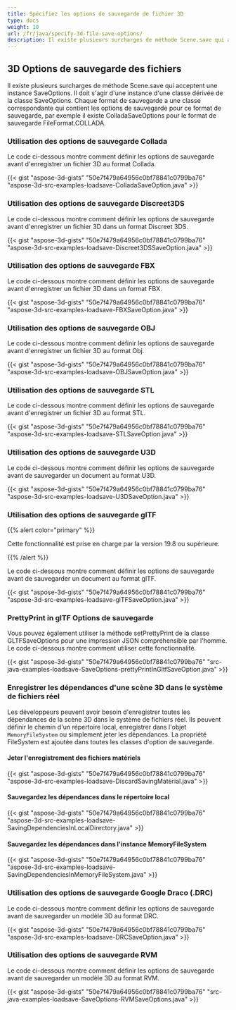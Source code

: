 ```yaml
---
title: Spécifiez les options de sauvegarde de fichier 3D
type: docs
weight: 10
url: /fr/java/specify-3d-file-save-options/
description: Il existe plusieurs surcharges de méthode Scene.save qui acceptent une instance SaveOptions.
---
```

##  **3D Options de sauvegarde des fichiers**
Il existe plusieurs surcharges de méthode Scene.save qui acceptent une instance SaveOptions. Il doit s'agir d'une instance d'une classe dérivée de la classe SaveOptions. Chaque format de sauvegarde a une classe correspondante qui contient les options de sauvegarde pour ce format de sauvegarde, par exemple il existe ColladaSaveOptions pour le format de sauvegarde FileFormat.COLLADA.
###  **Utilisation des options de sauvegarde Collada**
Le code ci-dessous montre comment définir les options de sauvegarde avant d'enregistrer un fichier 3D au format Collada.

{{< gist "aspose-3d-gists" "50e7f479a64956c0bf78841c0799ba76" "aspose-3d-src-examples-loadsave-ColladaSaveOption.java" >}}
###  **Utilisation des options de sauvegarde Discreet3DS**
Le code ci-dessous montre comment définir les options de sauvegarde avant d'enregistrer un fichier 3D dans un format Discreet 3DS.

{{< gist "aspose-3d-gists" "50e7f479a64956c0bf78841c0799ba76" "aspose-3d-src-examples-loadsave-Discreet3DSSaveOption.java" >}}
###  **Utilisation des options de sauvegarde FBX**
Le code ci-dessous montre comment définir les options de sauvegarde avant d'enregistrer un fichier 3D dans un format FBX.

{{< gist "aspose-3d-gists" "50e7f479a64956c0bf78841c0799ba76" "aspose-3d-src-examples-loadsave-FBXSaveOption.java" >}}
###  **Utilisation des options de sauvegarde OBJ**
Le code ci-dessous montre comment définir les options de sauvegarde avant d'enregistrer un fichier 3D au format Obj.

{{< gist "aspose-3d-gists" "50e7f479a64956c0bf78841c0799ba76" "aspose-3d-src-examples-loadsave-OBJSaveOption.java" >}}
###  **Utilisation des options de sauvegarde STL**
Le code ci-dessous montre comment définir les options de sauvegarde avant d'enregistrer un fichier 3D au format STL.

{{< gist "aspose-3d-gists" "50e7f479a64956c0bf78841c0799ba76" "aspose-3d-src-examples-loadsave-STLSaveOption.java" >}}
###  **Utilisation des options de sauvegarde U3D**
Le code ci-dessous montre comment définir les options de sauvegarde avant de sauvegarder un document au format U3D.

{{< gist "aspose-3d-gists" "50e7f479a64956c0bf78841c0799ba76" "aspose-3d-src-examples-loadsave-U3DSaveOption.java" >}}
###  **Utilisation des options de sauvegarde glTF**
{{% alert color="primary" %}} 

Cette fonctionnalité est prise en charge par la version 19.8 ou supérieure.

{{% /alert %}} 



Le code ci-dessous montre comment définir les options de sauvegarde avant de sauvegarder un document au format glTF.

{{< gist "aspose-3d-gists" "50e7f479a64956c0bf78841c0799ba76" "aspose-3d-src-examples-loadsave-glTFSaveOption.java" >}}
###  **PrettyPrint in glTF Options de sauvegarde**
Vous pouvez également utiliser la méthode setPrettyPrint de la classe GLTFSaveOptions pour une impression JSON compréhensible par l'homme. Le code ci-dessous montre comment utiliser cette fonctionnalité.

{{< gist "aspose-3d-gists" "50e7f479a64956c0bf78841c0799ba76" "src-java-examples-loadsave-SaveOptions-prettyPrintInGltfSaveOption.java" >}}
###  **Enregistrer les dépendances d'une scène 3D dans le système de fichiers réel**
Les développeurs peuvent avoir besoin d'enregistrer toutes les dépendances de la scène 3D dans le système de fichiers réel. Ils peuvent définir le chemin d'un répertoire local, enregistrer dans l'objet `MemoryFileSystem` ou simplement jeter les dépendances. La propriété FileSystem est ajoutée dans toutes les classes d'option de sauvegarde.
####  **Jeter l'enregistrement des fichiers matériels**
{{< gist "aspose-3d-gists" "50e7f479a64956c0bf78841c0799ba76" "aspose-3d-src-examples-loadsave-DiscardSavingMaterial.java" >}}
####  **Sauvegardez les dépendances dans le répertoire local**
{{< gist "aspose-3d-gists" "50e7f479a64956c0bf78841c0799ba76" "aspose-3d-src-examples-loadsave-SavingDependenciesInLocalDirectory.java" >}}
####  **Sauvegardez les dépendances dans l'instance MemoryFileSystem**
{{< gist "aspose-3d-gists" "50e7f479a64956c0bf78841c0799ba76" "aspose-3d-src-examples-loadsave-SavingDependenciesInMemoryFileSystem.java" >}}
###  **Utilisation des options de sauvegarde Google Draco (.DRC)**
Le code ci-dessous montre comment définir les options de sauvegarde avant de sauvegarder un modèle 3D au format DRC.

{{< gist "aspose-3d-gists" "50e7f479a64956c0bf78841c0799ba76" "aspose-3d-src-examples-loadsave-DRCSaveOption.java" >}}
###  **Utilisation des options de sauvegarde RVM**
Le code ci-dessous montre comment définir les options de sauvegarde avant de sauvegarder un modèle 3D au format RVM.

{{< gist "aspose-3d-gists" "50e7f479a64956c0bf78841c0799ba76" "src-java-examples-loadsave-SaveOptions-RVMSaveOptions.java" >}}
